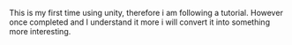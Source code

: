 This is my first time using unity, therefore i am following a tutorial. However once completed and I understand it more i will convert it into something more interesting.
